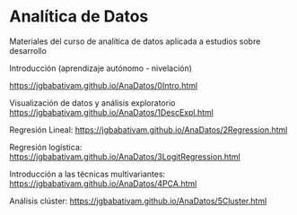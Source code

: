 # Analítica de Datos

Materiales del curso de analítica de datos aplicada a estudios sobre desarrollo



Introducción (aprendizaje autónomo - nivelación)

https://jgbabativam.github.io/AnaDatos/0Intro.html

Visualización de datos y análisis exploratorio
https://jgbabativam.github.io/AnaDatos/1DescExpl.html

Regresión Lineal:
https://jgbabativam.github.io/AnaDatos/2Regression.html

Regresión logística:
https://jgbabativam.github.io/AnaDatos/3LogitRegression.html

Introducción a las técnicas multivariantes:
https://jgbabativam.github.io/AnaDatos/4PCA.html

Análisis clúster:
https://jgbabativam.github.io/AnaDatos/5Cluster.html

